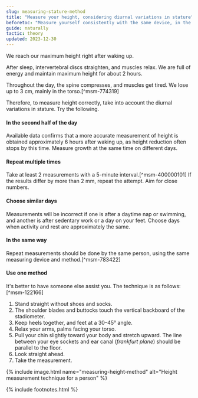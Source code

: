 ```yaml
---
slug: measuring-stature-method
title: "Measure your height, considering diurnal variations in stature"
beforetoc: "Measure yourself consistently with the same device, in the afternoon, at the same time, repeating multiple times."
guide: naturally
tactic: theory
updated: 2023-12-30
---
```

We reach our maximum height right after waking up.

After sleep, intervertebral discs straighten, and muscles relax. We are full of energy and maintain maximum height for about 2 hours.

Throughout the day, the spine compresses, and muscles get tired. We lose up to 3 cm, mainly in the torso.[^msm-774319]

Therefore, to measure height correctly, take into account the diurnal variations in stature. Try the following.

#### In the second half of the day

Available data confirms that a more accurate measurement of height is obtained approximately 6 hours after waking up, as height reduction often stops by this time. Measure growth at the same time on different days.

#### Repeat multiple times

Take at least 2 measurements with a 5-minute interval.[^msm-400000101] If the results differ by more than 2 mm, repeat the attempt. Aim for close numbers.

#### Choose similar days

Measurements will be incorrect if one is after a daytime nap or swimming, and another is after sedentary work or a day on your feet. Choose days when activity and rest are approximately the same.

#### In the same way

Repeat measurements should be done by the same person, using the same measuring device and method.[^msm-783422]

#### Use one method

It's better to have someone else assist you. The technique is as follows:[^msm-122166]

1. Stand straight without shoes and socks.
2. The shoulder blades and buttocks touch the vertical backboard of the stadiometer.
3. Keep heels together, and feet at a 30–45° angle.
4. Relax your arms, palms facing your torso.
5. Pull your chin slightly toward your body and stretch upward. The line between your eye sockets and ear canal (*frankfurt plane*) should be parallel to the floor.
6. Look straight ahead.
7. Take the measurement.

{% include image.html name="measuring-height-method" alt="Height measurement technique for a person" %}

{% include footnotes.html %}
